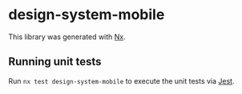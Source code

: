 # design-system-mobile

This library was generated with [Nx](https://nx.dev).

## Running unit tests

Run `nx test design-system-mobile` to execute the unit tests via [Jest](https://jestjs.io).
